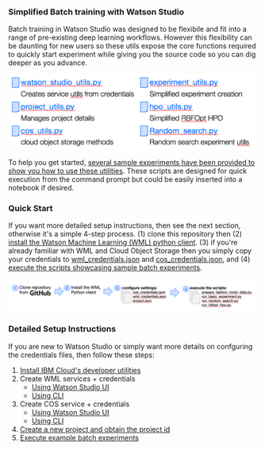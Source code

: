 <!--- [instructions: quick start](#Quick-Start)

[instructions: detailed](#Detailed-Setup-Instructions)-->

### Simplified Batch training with Watson Studio
Batch training in Watson Studio was designed to be flexibile and fit into a range of pre-existing deep learning workflows. However this flexibility can be daunting for new users so these utils expose the core functions required to quickly start experiment while giving you the source code so you can dig deeper as you advance.

<p align="center">
  <img width=500 src="media/utils_explained.png?">
</p>

To help you get started, [several sample experiments have been provided to show you how to use these utilities]().  These scripts are designed for quick execution from the command prompt but could be easily inserted into a notebook if desired.

### Quick Start
If you want more detailed setup instructions, then see the next section, otherwise it's a simple 4-step process. (1) clone this repository then (2) [install the Watson Machine Learning (WML) python client](https://wml-api-pyclient-dev.mybluemix.net/).  (3) if you're already familiar with WML and Cloud Object Storage then you simply copy your credentials to [wml_credentials.json](settings/wml_credentials.json) and [cos_credentials.json](settings/cos_credentials.json), and (4) [execute the scripts showcasing sample batch experiments]().

<p align="center">
  <img src="media/getting_started.png?">
</p>

### Detailed Setup Instructions
If you are new to Watson Studio or simply want more details on confguring the credentials files, then follow these steps:

1. [Install IBM Cloud's developer utilities]()
2. Create WML services + credentials
   - [Using Watson Studio UI]()
   - [Using CLI]()
3. Create COS service + credentials
   - [Using Watson Studio UI]()
   - [Using CLI]()
4. [Create a new project and obtain the project id]()
5. [Execute example batch experiments]()

